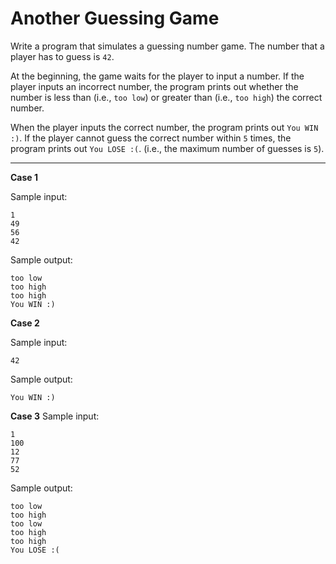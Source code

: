 # Another Guessing Game

Write a program that simulates a guessing number game. The number that a player has to guess is `42`.

At the beginning, the game waits for the player to input a number. If the player inputs an incorrect number, the program prints out whether the number is less than (i.e., `too low`) or greater than (i.e., `too high`) the correct number. 

When the player inputs the correct number, the program prints out `You WIN :)`. If the player cannot guess the correct number within `5` times, the program prints out `You LOSE :(`. (i.e., the maximum number of guesses is `5`).

<hr>

**Case 1**

Sample input:
```
1
49
56
42
```
Sample output:
```
too low
too high
too high
You WIN :)
```

**Case 2**

Sample input:
```
42
```
Sample output:
```
You WIN :)
```

**Case 3**
Sample input:
```
1 
100
12
77
52
```
Sample output:
```
too low
too high
too low
too high
too high
You LOSE :(
```

